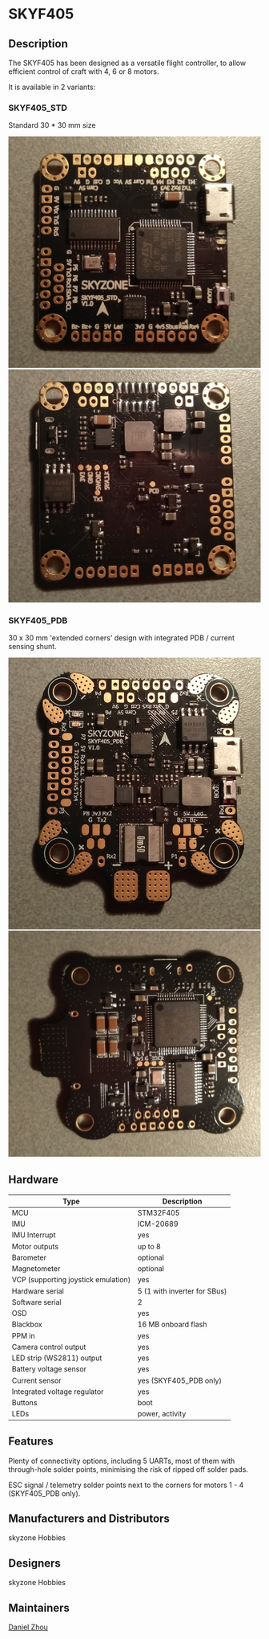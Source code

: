 # SKYF405

## Description

The SKYF405 has been designed as a versatile flight controller, to allow efficient control of craft with 4, 6 or 8 motors.

It is available in 2 variants:

### SKYF405\_STD

Standard 30 * 30 mm size

![SKYF405\_STD top](images/skyf405_std_front.jpg)
![SKYF405\_STD bottom](images/skyf405_std_back.jpg)

### SKYF405\_PDB

30 x 30 mm 'extended corners' design with integrated PDB / current sensing shunt.

![SKYF405\_PDB top](images/skyf405_pdb_front.jpg)
![SKYF405\_PDB bottom](images/skyf405_pdb_back.jpg)


## Hardware

Type|Description
---|---
MCU|STM32F405
IMU|ICM-20689
IMU Interrupt|yes
Motor outputs|up to 8
Barometer|optional
Magnetometer|optional
VCP (supporting joystick emulation)|yes
Hardware serial|5 (1 with inverter for SBus)
Software serial|2
OSD|yes
Blackbox|16 MB onboard flash
PPM in|yes
Camera control output|yes
LED strip (WS2811) output|yes
Battery voltage sensor|yes
Current sensor|yes (SKYF405\_PDB only)
Integrated voltage regulator|yes
Buttons|boot
LEDs|power, activity

## Features

Plenty of connectivity options, including 5 UARTs, most of them with through-hole solder points, minimising the risk of ripped off solder pads.

ESC signal / telemetry solder points next to the corners for motors 1 - 4 (SKYF405\_PDB only).


## Manufacturers and Distributors

skyzone Hobbies


## Designers

skyzone Hobbies


## Maintainers

[Daniel Zhou](mailto:daniel@skyzonehobbies.com)

